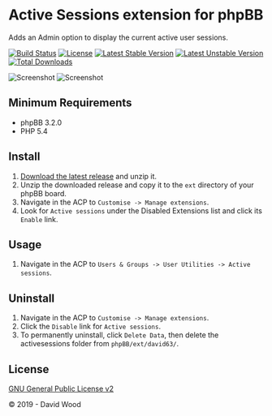 # Active Sessions extension for phpBB

Adds an Admin option to display the current active user sessions.

[![Build Status](https://travis-ci.com/david63/activesessions.svg?branch=master)](https://travis-ci.com/david63/activesessions)
[![License](https://poser.pugx.org/david63/activesessions/license)](https://packagist.org/packages/david63/activesessions)
[![Latest Stable Version](https://poser.pugx.org/david63/activesessions/v/stable)](https://packagist.org/packages/david63/activesessions)
[![Latest Unstable Version](https://poser.pugx.org/david63/activesessions/v/unstable)](https://packagist.org/packages/david63/activesessions)
[![Total Downloads](https://poser.pugx.org/david63/activesessions/downloads)](https://packagist.org/packages/david63/activesessions)

![Screenshot](credit_page_user.jpg)
![Screenshot](credits_page_admin.jpg)

## Minimum Requirements
* phpBB 3.2.0
* PHP 5.4

## Install
1. [Download the latest release](https://github.com/david63/activesessions/archive/3.2.zip) and unzip it.
2. Unzip the downloaded release and copy it to the `ext` directory of your phpBB board.
3. Navigate in the ACP to `Customise -> Manage extensions`.
4. Look for `Active sessions` under the Disabled Extensions list and click its `Enable` link.

## Usage
1. Navigate in the ACP to `Users & Groups -> User Utilities -> Active sessions`.

## Uninstall
1. Navigate in the ACP to `Customise -> Manage extensions`.
2. Click the `Disable` link for `Active sessions`.
3. To permanently uninstall, click `Delete Data`, then delete the activesessions folder from `phpBB/ext/david63/`.

## License
[GNU General Public License v2](http://opensource.org/licenses/GPL-2.0)

© 2019 - David Wood